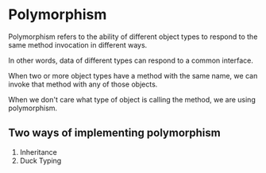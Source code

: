 # Polymorphism

Polymorphism refers to the ability of different object types to respond to the same method invocation in different ways.

In other words, data of different types can respond to a common interface.

When two or more object types have a method with the same name, we can invoke that method with any of those objects.

When we don't care what type of object is calling the method, we are using polymorphism.

## Two ways of implementing polymorphism

1. Inheritance
2. Duck Typing